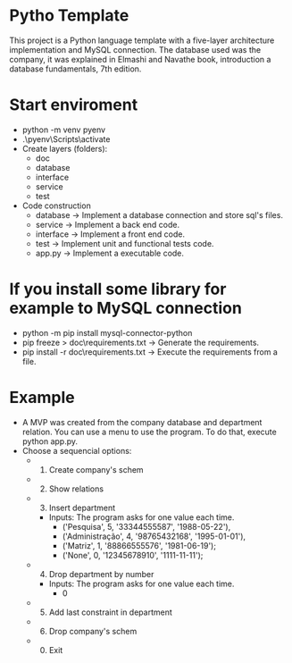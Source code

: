 # Pytho Template
This project is a Python language template with a five-layer architecture implementation and MySQL connection. The database used was the company, it was explained in Elmashi and Navathe book, introduction a database fundamentals, 7th edition.

# Start enviroment
- python -m venv pyenv
- .\pyenv\Scripts\activate
- Create layers (folders):
  - doc
  - database
  - interface
  - service
  - test
- Code construction 
  - database -> Implement a database connection and store sql's files.
  - service -> Implement a back end code.
  - interface -> Implement a front end code.
  - test -> Implement unit and functional tests code.
  - app.py -> Implement a executable code.

# If you install some library for example to MySQL connection
- python -m pip install mysql-connector-python
- pip freeze > doc\requirements.txt -> Generate the requirements.
- pip install -r doc\requirements.txt -> Execute the requirements from a file.

# Example
- A MVP was created from the company database and department relation. You can use a menu to use the program. To do that, execute python app.py.
- Choose a sequencial options:
  - 1. Create company's schem
  - 2. Show relations
  - 3. Insert department
      - Inputs: The program asks for one value each time.
        - ('Pesquisa', 5, '33344555587', '1988-05-22'),
        - ('Administração', 4, '98765432168', '1995-01-01'),
        - ('Matriz', 1, '88866555576', '1981-06-19');
        - ('None', 0, '12345678910', '1111-11-11');
  - 4. Drop department by number
      - Inputs: The program asks for one value each time.
        - 0
  - 5. Add last constraint in department
  - 6. Drop company's schem
  - 0. Exit